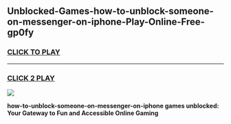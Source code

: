 
## Unblocked-Games-how-to-unblock-someone-on-messenger-on-iphone-Play-Online-Free-gp0fy
<h3>
<a href="https://premium76.site?title=how-to-unblock-someone-on-messenger-on-iphone&ref=26A">CLICK TO PLAY</a></h3>
<hr>

<h3>
<a href="https://premium76.site?title=how-to-unblock-someone-on-messenger-on-iphone&ref=26A">CLICK 2 PLAY</a>
  
</h3>

<a href="https://premium76.site?title=how-to-unblock-someone-on-messenger-on-iphone&ref=26A"><img src="https://clearcache.store/games.png"></a>


**how-to-unblock-someone-on-messenger-on-iphone games unblocked: Your Gateway to Fun and Accessible Online Gaming**
